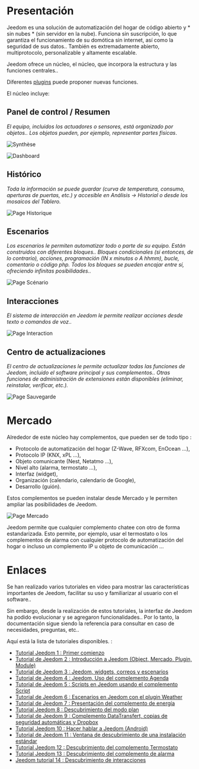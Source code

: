 # Presentación 

Jeedom es una solución de automatización del hogar de código abierto y * sin nubes * (sin servidor en la nube). Funciona sin suscripción, lo que garantiza el funcionamiento de su domótica sin internet, así como la seguridad de sus datos.. También es extremadamente abierto, multiprotocolo, personalizable y altamente escalable.

Jeedom ofrece un núcleo, el núcleo, que incorpora la estructura y las funciones centrales..

Diferentes [plugins](https://market.jeedom.com) puede proponer nuevas funciones.

El núcleo incluye:

## Panel de control / Resumen

*El equipo, incluidos los actuadores o sensores, está organizado por objetos.. Los objetos pueden, por ejemplo, representar partes físicas*.

![Synthèse](images/doc-presentation-synthese.jpg)

![Dashboard](images/doc-presentation-dashboard.jpg)

## Histórico

*Toda la información se puede guardar (curva de temperatura, consumo, aperturas de puertas, etc.) y accesible en Análisis → Historial o desde los mosaicos del Tablero.*

![Page Historique](images/doc-presentation-historique.jpg)

## Escenarios

*Los escenarios le permiten automatizar todo o parte de su equipo. Están construidos con diferentes bloques.. Bloques condicionales (si entonces, de lo contrario), acciones, programación (IN x minutos o A hhmm), bucle, comentario o código php. Todos los bloques se pueden encajar entre sí, ofreciendo infinitas posibilidades..*

![Page Scénario](images/doc-presentation-scenario.jpg)

## Interacciones

*El sistema de interacción en Jeedom le permite realizar acciones desde texto o comandos de voz..*

![Page Interaction](images/doc-presentation-interaction.jpg)

## Centro de actualizaciones

*El centro de actualizaciones le permite actualizar todas las funciones de Jeedom, incluido el software principal y sus complementos.. Otras funciones de administración de extensiones están disponibles (eliminar, reinstalar, verificar, etc.).*

![Page Sauvegarde](images/doc-presentation-update.jpg)


# Mercado

Alrededor de este núcleo hay complementos, que pueden ser de todo tipo :

-   Protocolo de automatización del hogar (Z-Wave, RFXcom, EnOcean ...),
-   Protocolo IP (KNX, xPL ...),
-   Objeto comunicante (Nest, Netatmo ...),
-   Nivel alto (alarma, termostato ...),
-   Interfaz (widget),
-   Organización (calendario, calendario de Google),
-   Desarrollo (guión).

Estos complementos se pueden instalar desde Mercado y le permiten ampliar las posibilidades de Jeedom.

![Page Mercado](images/doc-presentation-market.jpg)

Jeedom permite que cualquier complemento chatee con otro de forma estandarizada. Esto permite, por ejemplo, usar el termostato o los complementos de alarma con cualquier protocolo de automatización del hogar o incluso un complemento IP u objeto de comunicación ...



# Enlaces

Se han realizado varios tutoriales en video para mostrar las características importantes de Jeedom, facilitar su uso y familiarizar al usuario con el software..

Sin embargo, desde la realización de estos tutoriales, la interfaz de Jeedom ha podido evolucionar y se agregaron funcionalidades.. Por lo tanto, la documentación sigue siendo la referencia para consultar en caso de necesidades, preguntas, etc..

Aquí está la lista de tutoriales disponibles. :

-   [Tutorial Jeedom 1 : Primer comienzo](https://www.youtube.com/watch?v=UTECRBGEUtI)
-   [Tutorial de Jeedom 2 : Introducción a Jeedom (Object, Mercado, Plugin, Module)](https://www.youtube.com/watch?v=2LU1neNvbus)
-   [Tutorial de Jeedom 3 : Jeedom, widgets, correos y escenarios](https://www.youtube.com/watch?v=OJn33XbpiH8)
-   [Tutorial de Jeedom 4 : Jeedom, Uso del complemento Agenda](https://www.youtube.com/watch?v=EBuvIabg3Cc)
-   [Tutorial de Jeedom 5 : Scripts en Jeedom usando el complemento Script](https://www.youtube.com/watch?v=FRbQILAogX0)
-   [Tutorial de Jeedom 6 : Escenarios en Jeedom con el plugin Weather](https://www.youtube.com/watch?v=w0ErP3wyEoA)
-   [Tutorial de Jeedom 7 : Presentación del complemento de energía](https://www.youtube.com/watch?v=DZfA_DxqbNs)
-   [Tutorial Jeedom 8 : Descubrimiento del modo plan](https://www.youtube.com/watch?v=2IkXF6CBCAE)
-   [Tutorial de Jeedom 9 : Complemento DataTransfert, copias de seguridad automáticas y Dropbox](https://www.youtube.com/watch?v=wLOfJygFc8k)
-   [Tutorial Jeedom 10 : Hacer hablar a Jeedom (Android)](https://www.youtube.com/watch?v=3Pc3VJFWHo4)
-   [Tutorial de Jeedom 11 : Ventana de descubrimiento de una instalación estándar](https://www.youtube.com/watch?v=hW1d1FvkmSs)
-   [Tutorial Jeedom 12 : Descubrimiento del complemento Termostato](https://www.youtube.com/watch?v=T21gqp1SQK0)
-   [Tutorial Jeedom 13 : Descubrimiento del complemento de alarma](https://www.youtube.com/watch?v=JjnWeU614gc)
-   [Jeedom tutorial 14 : Descubrimiento de interacciones](https://www.youtube.com/watch?v=Z8SHo_Xwk0Q)

